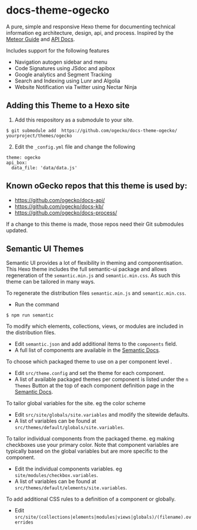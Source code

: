 # docs-theme-ogecko
A pure, simple and responsive Hexo theme for documenting technical information eg architecture, design, api, and process. Inspired by the [Meteor Guide](https://guide.meteor.com/) and [API Docs](http://docs.meteor.com/).

Includes support for the following features
* Navigation autogen sidebar and menu
* Code Signatures using JSdoc and apibox
* Google analytics and Segment Tracking
* Search and Indexing using Lunr and Algolia 
* Website Notification via Twitter using Nectar Ninja

## Adding this Theme to a Hexo site
1. Add this respository as a submodule to your site.

```
$ git submodule add  https://github.com/ogecko/docs-theme-ogecko/ yourproject/themes/ogecko
```

2. Edit the `_config.yml` file and change the following

```
theme: ogecko
api_box:
  data_file: 'data/data.js'
```


## Known **oGecko** repos that this theme is used by:
* https://github.com/ogecko/docs-api/
* https://github.com/ogecko/docs-kb/
* https://github.com/ogecko/docs-process/

If a change to this theme is made, those repos need their Git submodules updated.

## Semantic UI Themes
Semantic UI provides a lot of flexibility in theming and componentisation. This Hexo theme includes the full semantic-ui package and allows regeneration of the `semantic.min.js` and `semantic.min.css`. As such this theme can be tailored in many ways.

To regenerate the distribution files `semantic.min.js` and `semantic.min.css`.
* Run the command
``` 
$ npm run semantic 
```

To modify which elements, collections, views, or modules are included in the distribution files. 
* Edit `semantic.json` and add additional items to the `components` field.
* A full list of components are available in the [Semantic Docs](https://semantic-ui.com/introduction/build-tools.html#semanticjson).

To choose which packaged theme to use on a per component level .
* Edit `src/theme.config` and set the theme for each component.
* A list of available packaged themes per component is listed under the `n Themes` Button at the top of each component definition page in the [Semantic Docs](https://semantic-ui.com/elements/button.html). 

To tailor global variables for the site. eg the color scheme
* Edit `src/site/globals/site.variables` and modify the sitewide defaults.
* A list of variables can be found at `src/themes/default/globals/site.variables`.

To tailor individual components from the packaged theme. eg making checkboxes use your primary color. Note that component variables are typically based on the global variables but are more specific to the component.
* Edit the individual components variables. eg `site/modules/checkbox.variables`.
* A list of variables can be found at `src/themes/default/elements/site.variables`.

To add additional CSS rules to a definition of a component or globally.
* Edit `src/site/(collections|elements|modules|views|globals)/(filename).overrides`

